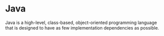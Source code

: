 # Java
 Java is a high-level, class-based, object-oriented programming language that is designed to have as few implementation dependencies as possible.